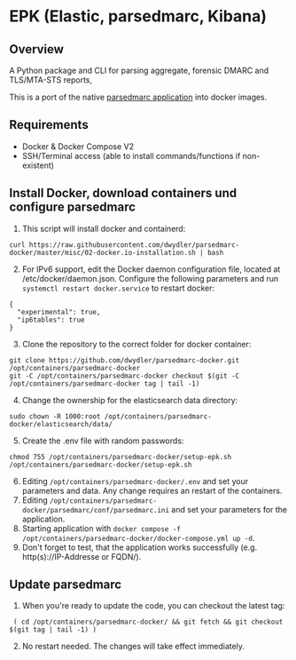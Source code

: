 # EPK (Elastic, parsedmarc, Kibana)

## Overview
A Python package and CLI for parsing aggregate, forensic DMARC and TLS/MTA-STS reports,

This is a port of the native [parsedmarc application](https://github.com/domainaware/parsedmarc) into docker images.


## Requirements
* Docker & Docker Compose V2
* SSH/Terminal access (able to install commands/functions if non-existent)


## Install Docker, download containers und configure parsedmarc
1. This script will install docker and containerd:
  ```
  curl https://raw.githubusercontent.com/dwydler/parsedmarc-docker/master/misc/02-docker.io-installation.sh | bash
  ```
2. For IPv6 support, edit the Docker daemon configuration file, located at /etc/docker/daemon.json. Configure the following parameters and run `systemctl restart docker.service` to restart docker:
  ```
  {
    "experimental": true,
    "ip6tables": true
  }
  ```
3. Clone the repository to the correct folder for docker container:
  ```
  git clone https://github.com/dwydler/parsedmarc-docker.git /opt/containers/parsedmarc-docker
  git -C /opt/containers/parsedmarc-docker checkout $(git -C /opt/containers/parsedmarc-docker tag | tail -1)
  ```
4. Change the ownership for the elasticsearch data directory:
  ```
  sudo chown -R 1000:root /opt/containers/parsedmarc-docker/elasticsearch/data/
  ```
5. Create the .env file with random passwords:
  ```
  chmod 755 /opt/containers/parsedmarc-docker/setup-epk.sh
  /opt/containers/parsedmarc-docker/setup-epk.sh
  ```
6. Editing `/opt/containers/parsedmarc-docker/.env` and set your parameters and data. Any change requires an restart of the containers.
7. Editing `/opt/containers/parsedmarc-docker/parsedmarc/conf/parsedmarc.ini` and set your parameters for the application.
8. Starting application with `docker compose -f /opt/containers/parsedmarc-docker/docker-compose.yml up -d`.
9. Don't forget to test, that the application works successfully (e.g. http(s)://IP-Addresse or FQDN/).


## Update parsedmarc
1. When you're ready to update the code, you can checkout the latest tag:
  ```
   ( cd /opt/containers/parsedmarc-docker/ && git fetch && git checkout $(git tag | tail -1) )
  ```
2. No restart needed. The changes will take effect immediately.
